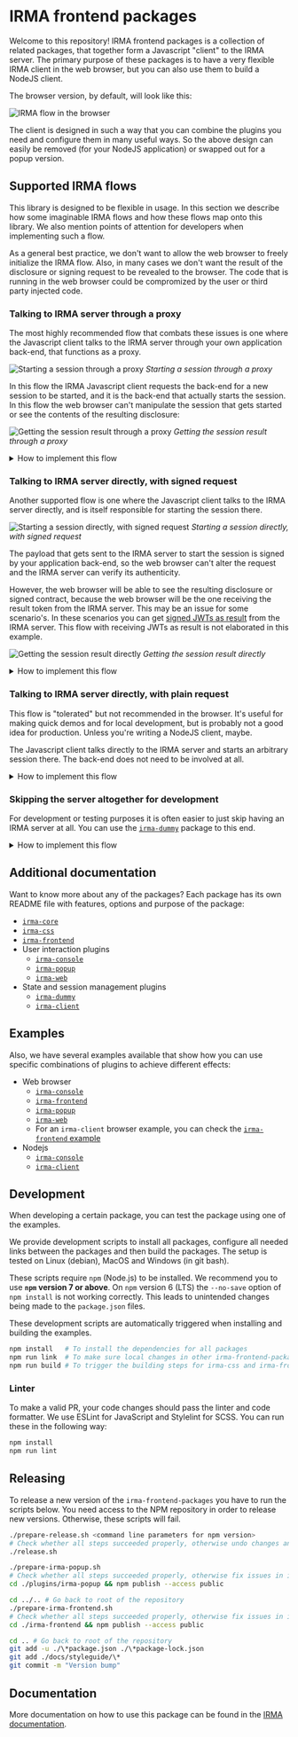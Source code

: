 # IRMA frontend packages

Welcome to this repository! IRMA frontend packages is a collection of related
packages, that together form a Javascript "client" to the IRMA server. The
primary purpose of these packages is to have a very flexible IRMA client in the
web browser, but you can also use them to build a NodeJS client.

The browser version, by default, will look like this:

![IRMA flow in the browser](docs/images/example.gif)

The client is designed in such a way that you can combine the plugins you need
and configure them in many useful ways. So the above design can easily be
removed (for your NodeJS application) or swapped out for a popup version.

## Supported IRMA flows

This library is designed to be flexible in usage. In this section we describe
how some imaginable IRMA flows and how these flows map onto this library. We
also mention points of attention for developers when implementing such a flow.

As a general best practice, we don't want to allow the web browser to freely
initialize the IRMA flow. Also, in many cases we don't want the result of the
disclosure or signing request to be revealed to the browser. The code that is
running in the web browser could be compromized by the user or third party
injected code.

### Talking to IRMA server through a proxy

The most highly recommended flow that combats these issues
is one where the Javascript client talks to the IRMA server through your own
application back-end, that functions as a proxy.

![Starting a session through a proxy](docs/images/flows/flows.001.png)
_Starting a session through a proxy_

In this flow the IRMA Javascript client requests the back-end for a new session
to be started, and it is the back-end that actually starts the session. In this
flow the web browser can't manipulate the session that gets started or see the
contents of the resulting disclosure:

![Getting the session result through a proxy](docs/images/flows/flows.005.png)
_Getting the session result through a proxy_

<details>
  <summary>How to implement this flow</summary>

  #### Client side

  You can use either the wrapper package [`irma-frontend`](irma-frontend) or
  combine your own packages if you have a build system like webpack.

  ##### `irma-frontend`

  ```html
<script type="text/javascript" src="[link to irma-frontend, see its readme]"></script>

<script type="text/javascript">
  const irmaWeb = irma.newWeb({
    debugging: false,            // Enable to get helpful output in the browser console
    element:   '#irma-web-form', // Which DOM element to render to

    // Back-end options
    session: {
      // Point this to your controller:
      url: 'https://my-server.domain/irma-endpoint',

      start: {
        url: o => `${o.url}/start`,
        method: 'GET'
      },
      result: {
        url: (o, {sessionPtr, sessionToken}) => `${o.url}/result`,
        method: 'GET'
      }
    }
  });

  irmaWeb.start()
  .then(result => console.log("Successful disclosure! 🎉", result))
  .catch(error => console.error("Couldn't do what you asked 😢", error));
</script>
  ```

  ##### Combining your own packages

  ```bash
$ npm install --save-dev irma-css irma-core irma-web irma-client
  ```

  ```javascript
require('@privacybydesign/irma-css');

const IrmaCore = require('@privacybydesign/irma-core');
const Web      = require('@privacybydesign/irma-web');
const Client   = require('@privacybydesign/irma-client');

const irma = new IrmaCore({
  debugging: false,            // Enable to get helpful output in the browser console
  element:   '#irma-web-form', // Which DOM element to render to

  // Back-end options
  session: {
    // Point this to your controller:
    url: 'https://my-server.domain/irma-endpoint',

    start: {
      url: o => `${o.url}/start`,
      method: 'GET'
    },
    result: {
      url: (o, {sessionPtr, sessionToken}) => `${o.url}/result`,
      method: 'GET'
    }
  }
});

irma.use(Web);
irma.use(Client);

irma.start()
.then(result => console.log("Successful disclosure! 🎉", result))
.catch(error => console.error("Couldn't do what you asked 😢", error));
  ```

  #### Server side

  Then, on the server side, you have to implement the `start` and `result`
  actions on your `irma-endpoint` controller.

  `start` should make a call to the IRMA server and start the IRMA session
  there. Then, strip the result token from the response JSON and send the rest
  back in the response to the client.

  `results` can fetch the result from the IRMA server using the result token
  that we stripped off the response earlier. Whatever you return to the client
  will be what the Promise on the last few lines resolves to.

  As you saw in the snippets above, you can change the request types and URLs of
  both actions. But you can also change the request body, headers and how to get
  the QR code from the server's response. See the
  [`irma-client`](plugins/irma-client) documentation for details.
</details>

### Talking to IRMA server directly, with signed request

Another supported flow is one where the Javascript client talks to the IRMA
server directly, and is itself responsible for starting the session there.

![Starting a session directly, with signed request](docs/images/flows/flows.002.png)
_Starting a session directly, with signed request_

The payload that gets sent to the IRMA server to start the session is signed by
your application back-end, so the web browser can't alter the request and the
IRMA server can verify its authenticity.

However, the web browser will be able to see the resulting disclosure or signed
contract, because the web browser will be the one receiving the result token
from the IRMA server. This may be an issue for some scenario's.
In these scenarios you can get [signed JWTs as result](https://irma.app/docs/irma-server/#signed-jwt-session-results)
from the IRMA server. This flow with receiving JWTs as result is not
elaborated in this example.

![Getting the session result directly](docs/images/flows/flows.004.png)
_Getting the session result directly_

<details>
  <summary>How to implement this flow</summary>

  #### Client side

  You can use either the wrapper package [`irma-frontend`](irma-frontend) or
  combine your own packages if you have a build system like webpack.

  ##### `irma-frontend`

  ```html
<script type="text/javascript" src="[link to irma-frontend, see its readme]"></script>

<script type="text/javascript">
  const irmaRequest = 'signed request here';

  const irmaWeb = irma.newWeb({
    debugging: false,            // Enable to get helpful output in the browser console
    element:   '#irma-web-form', // Which DOM element to render to

    // Back-end options
    session: {
      // Point this to your IRMA server:
      url: 'https://irma-server.my-server.domain/',

      start: {
        method: 'POST',
        body: irmaRequest,
        headers: { 'Content-Type': 'text/plain' },
      }
    }
  });

  irmaWeb.start()
  .then(result => console.log("Successful disclosure! 🎉", result))
  .catch(error => console.error("Couldn't do what you asked 😢", error));
</script>
  ```

  ##### Combining your own packages

  ```bash
$ npm install --save-dev irma-css irma-core irma-web irma-client
  ```

  ```javascript
require('@privacybydesign/irma-css');

const IrmaCore = require('@privacybydesign/irma-core');
const Web      = require('@privacybydesign/irma-web');
const Client   = require('@privacybydesign/irma-client');

const irmaRequest = document.getElementById('irma-request').value;

const irma = new IrmaCore({
  debugging: false,            // Enable to get helpful output in the browser console
  element:   '#irma-web-form', // Which DOM element to render to

  // Back-end options
  session: {
    // Point this to your IRMA server:
    url: 'https://irma-server.my-server.domain/',

    start: {
      method: 'POST',
      headers: { 'Content-Type': 'application/json' },
      body: irmaRequest
    }
  }
});

irma.use(Web);
irma.use(Client);

irma.start()
.then(result => console.log("Successful disclosure! 🎉", result))
.catch(error => console.error("Couldn't do what you asked 😢", error));
  ```

  #### Server side

  On the server side you have to render the signed request in your view, or
  provide some other method of getting the signed request to the client. This is
  left as an exercise for the reader, because there are too many ways in which
  to do it.

  The Promise in the last few lines of the code above will now resolve to the
  result of the disclosure or signing flow. Please note that it is now also up
  to you to transfer this information to your back-end **and also to check that
  the result has been properly signed by your IRMA server** and the browser has
  not altered the results in any way.
</details>

### Talking to IRMA server directly, with plain request

This flow is "tolerated" but not recommended in the browser. It's useful for
making quick demos and for local development, but is probably not a good idea
for production. Unless you're writing a NodeJS client, maybe.

The Javascript client talks directly to the IRMA server and starts an arbitrary
session there. The back-end does not need to be involved at all.

<details>
  <summary>How to implement this flow</summary>

  You can use either the wrapper package [`irma-frontend`](irma-frontend) or
  combine your own packages if you have a build system like webpack.

  ##### `irma-frontend`

  ```html
<script type="text/javascript" src="[link to irma-frontend, see its readme]"></script>

<script type="text/javascript">
  const irmaWeb = irma.newWeb({
    debugging: false,            // Enable to get helpful output in the browser console
    element:   '#irma-web-form', // Which DOM element to render to

    // Back-end options
    session: {
      // Point this to your IRMA server:
      url: 'https://irma-server.my-server.domain/',

      start: {
        method: 'POST',
        headers: { 'Content-Type': 'application/json' },
        body: JSON.stringify({
          '@context': 'https://irma.app/ld/request/disclosure/v2',
          'disclose': [
            [
              [ 'pbdf.pbdf.email.email' ],
              [ 'pbdf.sidn-pbdf.email.email' ],
            ]
          ]
        })
      }
    }
  });

  irmaWeb.start()
  .then(result => console.log("Successful disclosure! 🎉", result))
  .catch(error => console.error("Couldn't do what you asked 😢", error));
</script>
  ```

  ##### Combining your own packages

  ```bash
$ npm install --save-dev irma-css irma-core irma-web irma-client
  ```

  ```javascript
require('@privacybydesign/irma-css');

const IrmaCore = require('@privacybydesign/irma-core');
const Web      = require('@privacybydesign/irma-web');
const Client   = require('@privacybydesign/irma-client');

const irma = new IrmaCore({
  debugging: false,            // Enable to get helpful output in the browser console
  element:   '#irma-web-form', // Which DOM element to render to

  // Back-end options
  session: {
    // Point this to your IRMA server:
    url: 'https://irma-server.my-server.domain/',

    start: {
      method: 'POST',
      headers: { 'Content-Type': 'application/json' },
      body: JSON.stringify({
        '@context': 'https://irma.app/ld/request/disclosure/v2',
        'disclose': [
          [
            [ 'pbdf.pbdf.email.email' ],
            [ 'pbdf.sidn-pbdf.email.email' ],
          ]
        ]
      })
    }
  }
});

irma.use(Web);
irma.use(Client);

irma.start()
.then(result => console.log("Successful disclosure! 🎉", result))
.catch(error => console.error("Couldn't do what you asked 😢", error));
  ```
</details>

### Skipping the server altogether for development

For development or testing purposes it is often easier to just skip having an
IRMA server at all. You can use the [`irma-dummy`](plugins/irma-dummy) package
to this end.

<details>
  <summary>How to implement this flow</summary>

  ```bash
$ npm install --save-dev irma-css irma-core irma-web irma-dummy
  ```

  ```javascript
require('@privacybydesign/irma-css');

const IrmaCore = require('@privacybydesign/irma-core');
const Web      = require('@privacybydesign/irma-web');
const Dummy    = require('@privacybydesign/irma-dummy');

const irma = new IrmaCore({
  debugging: false,            // Enable to get helpful output in the browser console
  element:   '#irma-web-form', // Which DOM element to render to
  dummy:     'happy path'      // Specify which flow to emulate
});

irma.use(Web);
irma.use(Dummy);

irma.start()
.then(result => console.log("Successful disclosure! 🎉", result))
.catch(error => console.error("Couldn't do what you asked 😢", error));
  ```

  See [`irma-dummy`](plugins/irma-dummy) for more options.
</details>

## Additional documentation

Want to know more about any of the packages? Each package has its own README
file with features, options and purpose of the package:

* [`irma-core`](irma-core)
* [`irma-css`](irma-css)
* [`irma-frontend`](irma-frontend)
* User interaction plugins
  * [`irma-console`](plugins/irma-console)
  * [`irma-popup`](plugins/irma-popup)
  * [`irma-web`](plugins/irma-web)
* State and session management plugins
  * [`irma-dummy`](plugins/irma-dummy)
  * [`irma-client`](plugins/irma-client)

## Examples

Also, we have several examples available that show how you can use specific
combinations of plugins to achieve different effects:

* Web browser
  * [`irma-console`](examples/browser/irma-console)
  * [`irma-frontend`](examples/browser/irma-frontend)
  * [`irma-popup`](examples/browser/irma-popup)
  * [`irma-web`](examples/browser/irma-web)
  * For an `irma-client` browser example, you can check the [`irma-frontend` example](examples/browser/irma-frontend)
* Nodejs
  * [`irma-console`](examples/node/irma-console)
  * [`irma-client`](examples/node/irma-client)

## Development
When developing a certain package, you can test the package using one of the examples.

We provide development scripts to install all packages, configure all needed links between the packages and
then build the packages. The setup is tested on Linux (debian), MacOS and Windows (in git bash).

These scripts require `npm` (Node.js) to be installed. We recommend you to use **`npm` version 7 or above**.
On `npm` version 6 (LTS) the `--no-save` option of `npm install` is not working correctly.
This leads to unintended changes being made to the `package.json` files.

These development scripts are automatically triggered when installing and building the examples.

```bash
npm install   # To install the dependencies for all packages
npm run link  # To make sure local changes in other irma-frontend-packages propagate
npm run build # To trigger the building steps for irma-css and irma-frontend
```

### Linter
To make a valid PR, your code changes should pass the linter and code formatter. We use 
ESLint for JavaScript and Stylelint for SCSS. You can run these in the following way:

```bash
npm install
npm run lint
```

## Releasing
To release a new version of the `irma-frontend-packages` you have to run the scripts below.
You need access to the NPM repository in order to release new versions. Otherwise,
these scripts will fail.

```bash
./prepare-release.sh <command line parameters for npm version>
# Check whether all steps succeeded properly, otherwise undo changes and fix issues first.
./release.sh

./prepare-irma-popup.sh
# Check whether all steps succeeded properly, otherwise fix issues in irma-popup first.
cd ./plugins/irma-popup && npm publish --access public

cd ../.. # Go back to root of the repository
./prepare-irma-frontend.sh
# Check whether all steps succeeded properly, otherwise fix issues in irma-frontend first.
cd ./irma-frontend && npm publish --access public

cd .. # Go back to root of the repository
git add -u ./\*package.json ./\*package-lock.json
git add ./docs/styleguide/\*
git commit -m "Version bump"
```

## Documentation
More documentation on how to use this package can be found in the
[IRMA documentation](https://irma.app/docs/irma-frontend/).
